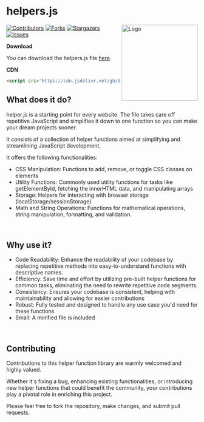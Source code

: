 # helpers.js

<img src="https://github.com/Arisamiga/helpers.js/assets/64918822/4dade6ce-4b5e-430a-8113-81129ea89d4e" alt="Logo" style="width:200px;" align="right"/>

[![Contributors][contributors-shield]][contributors-url]
[![Forks][forks-shield]][forks-url]
[![Stargazers][stars-shield]][stars-url]
[![Issues][issues-shield]][issues-url]

**Download**

You can download the helpers.js file [here](https://raw.githubusercontent.com/dalton-f/helpers.js/main/helpers.js).

**CDN**

```html
<script src="https://cdn.jsdelivr.net/gh/dalton-f/helpers.js@main/helpers.js"></script>
```

## What does it do?

helper.js is a starting point for every website. The file takes care off repetitive JavaScript and simplifies it down to one function so you can make your dream projects sooner.

It consists of a collection of helper functions aimed at simplifying and streamlining JavaScript development.

It offers the following functionalities:

* CSS Manipulation: Functions to add, remove, or toggle CSS classes on elements
* Utility Functions: Commonly used utility functions for tasks like getElementById, fetching the innerHTML data, and manipulating arrays
* Storage: Helpers for interacting with browser storage (localStorage/sessionStorage)
* Math and String Operations: Functions for mathematical operations, string manipulation, formatting, and validation.

<br>

## Why use it?

* Code Readability: Enhance the readability of your codebase by replacing repetitive methods into easy-to-understand functions with descriptive names.
* Efficiency: Save time and effort by utilizing pre-built helper functions for common tasks, eliminating the need to rewrite repetitive code segments.
* Consistency: Ensures your codebase is consistent, helping with maintainability and allowing for easier contributions
* Robust: Fully tested and designed to handle any use case you'd need for these functions
* Small: A minified file is included

<br>

## Contributing

Contributions to this helper function library are warmly welcomed and highly valued. 

Whether it's fixing a bug, enhancing existing functionalities, or introducing new helper functions that could benefit the community, your contributions play a pivotal role in enriching this project. 

Please feel free to fork the repository, make changes, and submit pull requests. 


[contributors-shield]: https://img.shields.io/github/contributors/dalton-f/helpers.js.svg?style=for-the-badge
[contributors-url]: https://github.com/dalton-f/helpers.js/graphs/contributors
[forks-shield]: https://img.shields.io/github/forks/dalton-f/helpers.js.svg?style=for-the-badge
[forks-url]: https://github.com/dalton-f/helpers.js/network/members
[stars-shield]: https://img.shields.io/github/stars/dalton-f/helpers.js.svg?style=for-the-badge
[stars-url]: https://github.com/dalton-f/helpers.js/stargazers
[issues-shield]: https://img.shields.io/github/issues/dalton-f/helpers.js.svg?style=for-the-badge
[issues-url]: https://github.com/dalton-f/helpers.js/issues
